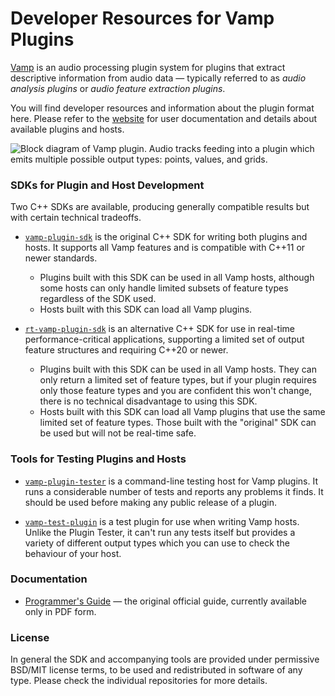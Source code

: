 
Developer Resources for Vamp Plugins
====================================

[Vamp](https://vamp-plugins.org/) is an audio processing plugin system
for plugins that extract descriptive information from audio data —
typically referred to as _audio analysis plugins_ or _audio feature
extraction plugins_.

You will find developer resources and information about the plugin
format here. Please refer to the [website](https://vamp-plugins.org/)
for user documentation and details about available plugins and hosts.

![Block diagram of Vamp plugin. Audio tracks feeding into a plugin which emits multiple possible output types: points, values, and grids.](https://vamp-plugins.org/images/vamp-overview-webscale.png)

### SDKs for Plugin and Host Development

Two C++ SDKs are available, producing generally compatible results but
with certain technical tradeoffs.

* [`vamp-plugin-sdk`](https://github.com/vamp-plugins/vamp-plugin-sdk)
  is the original C++ SDK for writing both plugins and hosts. It
  supports all Vamp features and is compatible with C++11 or newer
  standards.
  * Plugins built with this SDK can be used in all Vamp hosts,
    although some hosts can only handle limited subsets of feature
    types regardless of the SDK used.
  * Hosts built with this SDK can load all Vamp plugins.
  
* [`rt-vamp-plugin-sdk`](https://github.com/lukasberbuer/rt-vamp-plugin-sdk)
  is an alternative C++ SDK for use in real-time performance-critical
  applications, supporting a limited set of output feature structures
  and requiring C++20 or newer.
  * Plugins built with this SDK can be used in all Vamp hosts. They
    can only return a limited set of feature types, but if your plugin
    requires only those feature types and you are confident this won't
    change, there is no technical disadvantage to using this SDK.
  * Hosts built with this SDK can load all Vamp plugins that use the
    same limited set of feature types. Those built with the "original"
    SDK can be used but will not be real-time safe.

### Tools for Testing Plugins and Hosts

* [`vamp-plugin-tester`](https://github.com/vamp-plugins/vamp-plugin-tester)
  is a command-line testing host for Vamp plugins. It runs a considerable
  number of tests and reports any problems it finds. It should be used
  before making any public release of a plugin.
  
* [`vamp-test-plugin`](https://github.com/vamp-plugins/vamp-test-plugin)
  is a test plugin for use when writing Vamp hosts. Unlike the Plugin
  Tester, it can't run any tests itself but provides a variety of
  different output types which you can use to check the behaviour of
  your host.

### Documentation

* [Programmer's Guide](https://vamp-plugins.org/guide.pdf) — the
  original official guide, currently available only in PDF form.

### License

In general the SDK and accompanying tools are provided under
permissive BSD/MIT license terms, to be used and redistributed in
software of any type. Please check the individual repositories for
more details.

